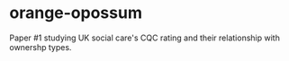 # orange-opossum
Paper #1 studying UK social care's CQC rating and their relationship with ownershp types.
